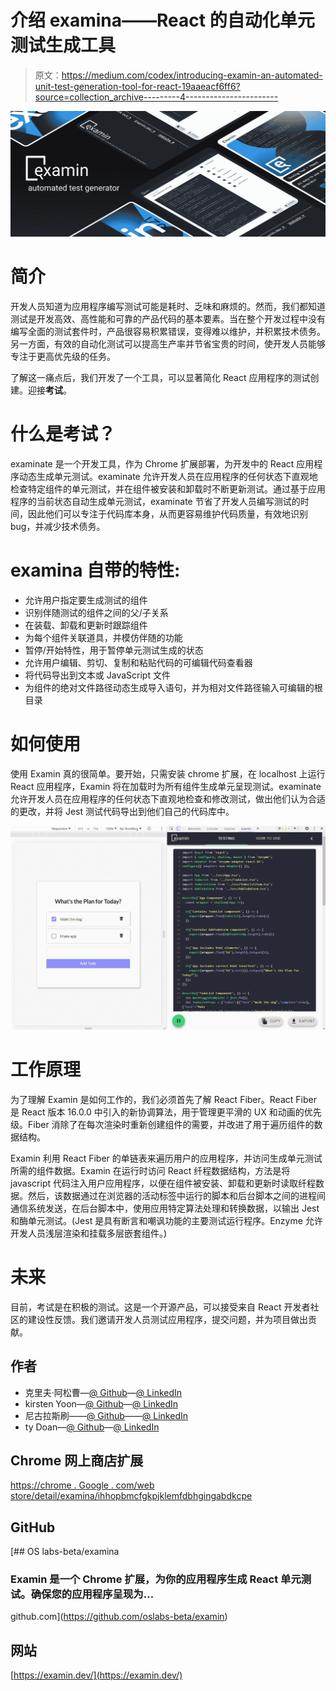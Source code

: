 # 介绍 examina——React 的自动化单元测试生成工具

> 原文：<https://medium.com/codex/introducing-examin-an-automated-unit-test-generation-tool-for-react-19aaeacf6ff6?source=collection_archive---------4----------------------->

![](img/31346329ecea11b03410b11c9c823363.png)

# **简介**

开发人员知道为应用程序编写测试可能是耗时、乏味和麻烦的。然而，我们都知道测试是开发高效、高性能和可靠的产品代码的基本要素。当在整个开发过程中没有编写全面的测试套件时，产品很容易积累错误，变得难以维护，并积累技术债务。另一方面，有效的自动化测试可以提高生产率并节省宝贵的时间，使开发人员能够专注于更高优先级的任务。

了解这一痛点后，我们开发了一个工具，可以显著简化 React 应用程序的测试创建。迎接**考试**。

# **什么是考试？**

examinate 是一个开发工具，作为 Chrome 扩展部署，为开发中的 React 应用程序动态生成单元测试。examinate 允许开发人员在应用程序的任何状态下直观地检查特定组件的单元测试，并在组件被安装和卸载时不断更新测试。通过基于应用程序的当前状态自动生成单元测试，examinate 节省了开发人员编写测试的时间，因此他们可以专注于代码库本身，从而更容易维护代码质量，有效地识别 bug，并减少技术债务。

# **examina 自带的特性:**

*   允许用户指定要生成测试的组件
*   识别伴随测试的组件之间的父/子关系
*   在装载、卸载和更新时跟踪组件
*   为每个组件关联道具，并模仿伴随的功能
*   暂停/开始特性，用于暂停单元测试生成的状态
*   允许用户编辑、剪切、复制和粘贴代码的可编辑代码查看器
*   将代码导出到文本或 JavaScript 文件
*   为组件的绝对文件路径动态生成导入语句，并为相对文件路径输入可编辑的根目录

# **如何使用**

使用 Examin 真的很简单。要开始，只需安装 chrome 扩展，在 localhost 上运行 React 应用程序，Examin 将在加载时为所有组件生成单元呈现测试。examinate 允许开发人员在应用程序的任何状态下直观地检查和修改测试，做出他们认为合适的更改，并将 Jest 测试代码导出到他们自己的代码库中。

![](img/9c31a05674a1735b162a15bd72784ab8.png)

# **工作原理**

为了理解 Examin 是如何工作的，我们必须首先了解 React Fiber。React Fiber 是 React 版本 16.0.0 中引入的新协调算法，用于管理更平滑的 UX 和动画的优先级。Fiber 消除了在每次渲染时重新创建组件的需要，并改进了用于遍历组件的数据结构。

Examin 利用 React Fiber 的单链表来遍历用户的应用程序，并访问生成单元测试所需的组件数据。Examin 在运行时访问 React 纤程数据结构，方法是将 javascript 代码注入用户应用程序，以便在组件被安装、卸载和更新时读取纤程数据。然后，该数据通过在浏览器的活动标签中运行的脚本和后台脚本之间的进程间通信系统发送，在后台脚本中，使用应用特定算法处理和转换数据，以输出 Jest 和酶单元测试。(Jest 是具有断言和嘲讽功能的主要测试运行程序。Enzyme 允许开发人员浅层渲染和挂载多层嵌套组件。)

# **未来**

目前，考试是在积极的测试。这是一个开源产品，可以接受来自 React 开发者社区的建设性反馈。我们邀请开发人员测试应用程序，提交问题，并为项目做出贡献。

## **作者**

*   克里夫·阿松曹—[@ Github](https://github.com/WizardSource)—[@ LinkedIn](https://www.linkedin.com/in/cliff-assuncao-1b2593211/)
*   kirsten Yoon—[@ Github](https://github.com/kirstenyoon)—[@ LinkedIn](http://linkedin.com/in/kirstenyoon)
*   尼古拉斯刷——[@ Github](https://github.com/Njbrush)——[@ LinkedIn](https://www.linkedin.com/in/nicholas-j-brush/)
*   ty Doan—[@ Github](https://github.com/tdoan35)—[@ LinkedIn](https://www.linkedin.com/in/ty-thanh-doan/)

## Chrome 网上商店扩展

[https://chrome . Google . com/web store/detail/examina/ihhopbmcfgkpjklemfdbhgingabdkcpe](https://chrome.google.com/webstore/detail/examin/ihhopbmcfgkpjklemfdbhgingabdkcpe)

## **GitHub**

[](https://github.com/oslabs-beta/examin) [## OS labs-beta/examina

### Examin 是一个 Chrome 扩展，为你的应用程序生成 React 单元测试。确保您的应用程序呈现为…

github.com](https://github.com/oslabs-beta/examin) 

## **网站**

[https://examin.dev/](https://examin.dev/)
